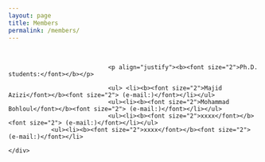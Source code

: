 ```yaml
---
layout: page
title: Members
permalink: /members/
---
```


<section id="members">
	<div class="container">
		<ul>

</ul>
                                <br>

                                <p align="justify"><b><font size="2">Ph.D. students:</font></b></p>

                                <ul> <li><b><font size="2">Majid Azizi</font></b><font size="2"> (e-mail:)</font></li></ul>
                                <ul><li><b><font size="2">Mohammad Bohloul</font></b><font size="2"> (e-mail:)</font></li></ul> 
                                <ul><li><b><font size="2">xxxx</font></b><font size="2"> (e-mail:)</font></li></ul>
				<ul><li><b><font size="2">xxxx</font></b><font size="2"> (e-mail:)</font></li>

    </div>
</section>
